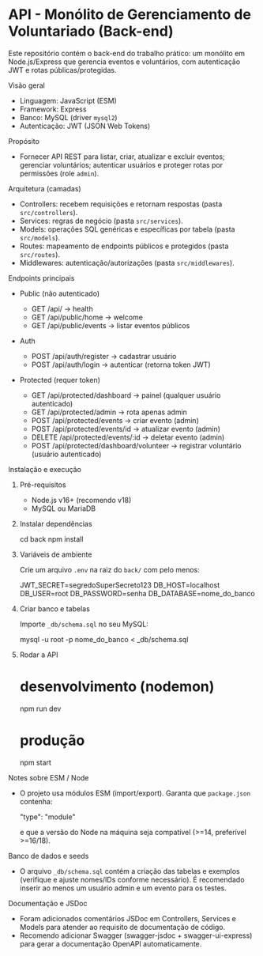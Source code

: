
# API - Monólito de Gerenciamento de Voluntariado (Back-end)

Este repositório contém o back-end do trabalho prático: um monólito em Node.js/Express que gerencia eventos e voluntários, com autenticação JWT e rotas públicas/protegidas.

Visão geral
- Linguagem: JavaScript (ESM)
- Framework: Express
- Banco: MySQL (driver `mysql2`)
- Autenticação: JWT (JSON Web Tokens)

Propósito
- Fornecer API REST para listar, criar, atualizar e excluir eventos; gerenciar voluntários; autenticar usuários e proteger rotas por permissões (role `admin`).

Arquitetura (camadas)
- Controllers: recebem requisições e retornam respostas (pasta `src/controllers`).
- Services: regras de negócio (pasta `src/services`).
- Models: operações SQL genéricas e específicas por tabela (pasta `src/models`).
- Routes: mapeamento de endpoints públicos e protegidos (pasta `src/routes`).
- Middlewares: autenticação/autorizações (pasta `src/middlewares`).

Endpoints principais
- Public (não autenticado)
  - GET /api/ -> health
  - GET /api/public/home -> welcome
  - GET /api/public/events -> listar eventos públicos

- Auth
  - POST /api/auth/register -> cadastrar usuário
  - POST /api/auth/login -> autenticar (retorna token JWT)

- Protected (requer token)
  - GET /api/protected/dashboard -> painel (qualquer usuário autenticado)
  - GET /api/protected/admin -> rota apenas admin
  - POST /api/protected/events -> criar evento (admin)
  - POST /api/protected/events/id -> atualizar evento (admin)
  - DELETE /api/protected/events/:id -> deletar evento (admin)
  - POST /api/protected/dashboard/volunteer -> registrar voluntário (usuário autenticado)

Instalação e execução

1. Pré-requisitos
	- Node.js v16+ (recomendo v18)
	- MySQL ou MariaDB

2. Instalar dependências

	cd back
	npm install

3. Variáveis de ambiente

	Crie um arquivo `.env` na raiz do `back/` com pelo menos:

	JWT_SECRET=segredoSuperSecreto123
	DB_HOST=localhost
	DB_USER=root
	DB_PASSWORD=senha
	DB_DATABASE=nome_do_banco

4. Criar banco e tabelas

	Importe `_db/schema.sql` no seu MySQL:

	mysql -u root -p nome_do_banco < _db/schema.sql

5. Rodar a API

	# desenvolvimento (nodemon)
	npm run dev

	# produção
	npm start

Notes sobre ESM / Node
- O projeto usa módulos ESM (import/export). Garanta que `package.json` contenha:

  "type": "module"

  e que a versão do Node na máquina seja compatível (>=14, preferível >=16/18).

Banco de dados e seeds
- O arquivo `_db/schema.sql` contém a criação das tabelas e exemplos (verifique e ajuste nomes/IDs conforme necessário). É recomendado inserir ao menos um usuário admin e um evento para os testes.

Documentação e JSDoc
- Foram adicionados comentários JSDoc em Controllers, Services e Models para atender ao requisito de documentação de código.
- Recomendo adicionar Swagger (swagger-jsdoc + swagger-ui-express) para gerar a documentação OpenAPI automaticamente.
